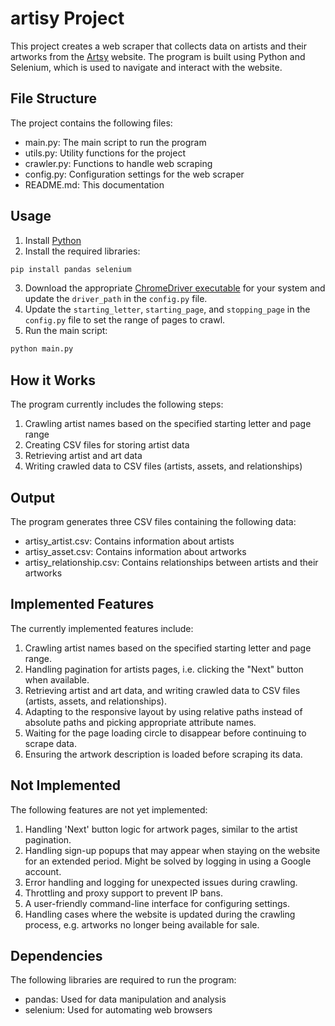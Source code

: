 # artisy Project

This project creates a web scraper that collects data on artists and their artworks from the [Artsy](https://www.artsy.net/) website. The program is built using Python and Selenium, which is used to navigate and interact with the website.

## File Structure

The project contains the following files:

- main.py: The main script to run the program
- utils.py: Utility functions for the project
- crawler.py: Functions to handle web scraping
- config.py: Configuration settings for the web scraper
- README.md: This documentation

## Usage

1. Install [Python](https://www.python.org/)
2. Install the required libraries:

```bash
pip install pandas selenium
```

3. Download the appropriate [ChromeDriver executable](https://sites.google.com/a/chromium.org/chromedriver/downloads) for your system and update the `driver_path` in the `config.py` file.
4. Update the `starting_letter`, `starting_page`, and `stopping_page` in the `config.py` file to set the range of pages to crawl.
5. Run the main script:

```bash
python main.py
```

## How it Works

The program currently includes the following steps:
1. Crawling artist names based on the specified starting letter and page range
2. Creating CSV files for storing artist data
3. Retrieving artist and art data
4. Writing crawled data to CSV files (artists, assets, and relationships)

## Output

The program generates three CSV files containing the following data:
- artisy_artist.csv: Contains information about artists
- artisy_asset.csv: Contains information about artworks
- artisy_relationship.csv: Contains relationships between artists and their artworks

## Implemented Features

The currently implemented features include:

1. Crawling artist names based on the specified starting letter and page range.
2. Handling pagination for artists pages, i.e. clicking the "Next" button when available.
3. Retrieving artist and art data, and writing crawled data to CSV files (artists, assets, and relationships).
4. Adapting to the responsive layout by using relative paths instead of absolute paths and picking appropriate attribute names.
5. Waiting for the page loading circle to disappear before continuing to scrape data.
6. Ensuring the artwork description is loaded before scraping its data.


## Not Implemented

The following features are not yet implemented:

1. Handling 'Next' button logic for artwork pages, similar to the artist pagination.
2. Handling sign-up popups that may appear when staying on the website for an extended period. Might be solved by logging in using a Google account.
3. Error handling and logging for unexpected issues during crawling.
4. Throttling and proxy support to prevent IP bans.
5. A user-friendly command-line interface for configuring settings.
6. Handling cases where the website is updated during the crawling process, e.g. artworks no longer being available for sale.


## Dependencies

The following libraries are required to run the program:
- pandas: Used for data manipulation and analysis
- selenium: Used for automating web browsers